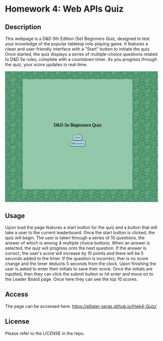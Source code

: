 # Homework 4: Web APIs Quiz

## Description
This webpage is a D&D 5th Edition (5e) Beginners Quiz, designed to test your knowledge of the popular tabletop role-playing game. It features a clean and user-friendly interface with a "Start" button to initiate the quiz. Once started, the quiz displays a series of multiple-choice questions related to D&D 5e rules, complete with a countdown timer. As you progress through the quiz, your score updates in real-time.

![screenshot of homepage](assets/image.png)

## Usage

Upon load the page features a start button for the quiz and a button that will take a user to the current leaderboard. Once the start button is clicked, the quiz will begin. The user is taken through a series of 10 questions, the answer of which is among 4 multiple choice buttons. When an answer is selected, the quiz will progress onto the next question. If the answer is correct, the user's score will increase by 10 points and there will be 5 seconds added to the timer. If the question is incorrect, ther is no score change and the timer deducts 5 seconds from the clock. Upon finishing the user is asked to enter their initials to save their score. Once the initials are inputted, then they can click the submit button or hit enter and move on to the Leader Board page. Once here they can see the top 10 scores.

## Access
The page can be accessed here: https://allister-seras.github.io/Hwk4-Quiz/


## License

Please refer to the LICENSE in the repo.
